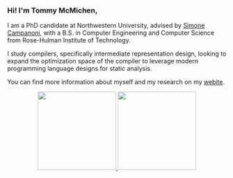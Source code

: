 ### Hi! I'm Tommy McMichen,
I am a PhD candidate at Northwestern University, advised by [Simone Campanoni](https://users.cs.northwestern.edu/~simonec/Team.html#Current), with a B.S. in Computer Engineering and Computer Science from Rose-Hulman Institute of Technology. 

I study compilers, specifically intermediate representation design, looking to expand the optimization space of the compiler to leverage modern programming language designs for static analysis.

You can find more information about myself and my research on my [webite](https://mcmichen.cc).

<div align="center">
  <a href="https://github.com/tommymcm">
<picture>
  <img media="(prefers-color-scheme: dark)" height="180em" src="https://github-readme-stats.vercel.app/api?hide_rank=true&username=tommymcm&show_icons=true&theme=highcontrast&include_all_commits=true"/>
  </picture>
<picture>
    <img media="(prefers-color-scheme: dark)" height="180em" src="https://github-readme-stats.vercel.app/api/top-langs/?username=tommymcm&layout=compact&langs_count=7&theme=highcontrast&exclude_repo=tommymcm.github.io,my-emacs-setup,llvm-mode&hide=html,css,javascript"/>
</picture>
</div>
